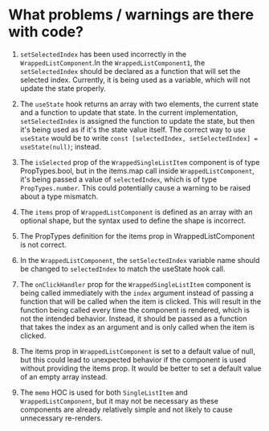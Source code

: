 # What problems / warnings are there with code?


1. `setSelectedIndex` has been used incorrectly in the `WrappedListComponent`.In the `WrappedListComponent1`, the `setSelectedIndex` should be declared as a function that will set the selected index. Currently, it is being used as a variable, which will not update the state properly.

2. The `useState` hook returns an array with two elements, the current state and a function to update that state. In the current implementation, `setSelectedIndex` is assigned the function to update the state, but then it's being used as if it's the state value itself. The correct way to use `useState` would be to write `const [selectedIndex, setSelectedIndex] = useState(null)`; instead.

3. The `isSelected` prop of the `WrappedSingleListItem` component is of type PropTypes.bool, but in the items.map call inside `WrappedListComponent`, it's being passed a value of `selectedIndex`, which is of type `PropTypes.number`. This could potentially cause a warning to be raised about a type mismatch.

4. The `items` prop of `WrappedListComponent` is defined as an array with an optional shape, but the syntax used to define the shape is incorrect.


5. The PropTypes definition for the items prop in WrappedListComponent is not correct.

6. In the `WrappedListComponent`, the `setSelectedIndex` variable name should be changed to `selectedIndex` to match the useState hook call.

7. The `onClickHandler` prop for the `WrappedSingleListItem` component is being called immediately with the `index` argument instead of passing a function that will be called when the item is clicked. This will result in the function being called every time the component is rendered, which is not the intended behavior. Instead, it should be passed as a function that takes the index as an argument and is only called when the item is clicked.

8. The items prop in `WrappedListComponent` is set to a default value of null, but this could lead to unexpected behavior if the component is used without providing the items prop. It would be better to set a default value of an empty array instead.

9. The `memo` HOC is used for both `SingleListItem` and `WrappedListComponent`, but it may not be necessary as these components are already relatively simple and not likely to cause unnecessary re-renders.


  